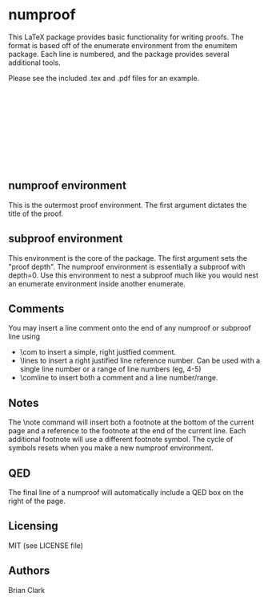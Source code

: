 
# numproof

This LaTeX package provides basic functionality for writing proofs. The format is based
off of the enumerate environment from the enumitem package. Each line is numbered, and 
the package provides several additional tools.

Please see the included .tex and .pdf files for an example.

<object data="https://github.com/bclarkx2/numproof/blob/master/numproof_test.pdf" type="application/pdf" width="700px" height="700px">
    <embed src="https://github.com/bclarkx2/numproof/blob/master/numproof_test.pdf">
    </embed>
</object>

## numproof environment

This is the outermost proof environment. The first argument dictates the title of the 
proof.


## subproof environment

This environment is the core of the package. The first argument sets the "proof depth". The numproof environment is essentially a subproof with depth=0. Use this environment to nest a subproof much like you would nest an enumerate environment inside another enumerate.


## Comments

You may insert a line comment onto the end of any numproof or subproof line using 
* \com to insert a simple, right justfied comment.
* \lines to insert a right justified line reference number. Can be used with a single line number or a range of line numbers (eg, 4-5)
* \comline to insert both a comment and a line number/range.

## Notes

The \note command will insert both a footnote at the bottom of the current page and 
a reference to the footnote at the end of the current line. Each additional footnote 
will use a different footnote symbol. The cycle of symbols resets when you make a new 
numproof environment.


## QED

The final line of a numproof will automatically include a QED box on the right of the 
page.


## Licensing

MIT (see LICENSE file)


## Authors

Brian Clark

